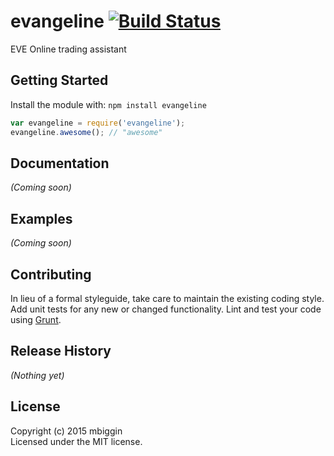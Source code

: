 # evangeline [![Build Status](https://secure.travis-ci.org/ultraflynn/evangeline.png?branch=master)](http://travis-ci.org/ultraflynn/evangeline)

EVE Online trading assistant

## Getting Started
Install the module with: `npm install evangeline`

```javascript
var evangeline = require('evangeline');
evangeline.awesome(); // "awesome"
```

## Documentation
_(Coming soon)_

## Examples
_(Coming soon)_

## Contributing
In lieu of a formal styleguide, take care to maintain the existing coding style. Add unit tests for any new or changed functionality. Lint and test your code using [Grunt](http://gruntjs.com/).

## Release History
_(Nothing yet)_

## License
Copyright (c) 2015 mbiggin  
Licensed under the MIT license.
